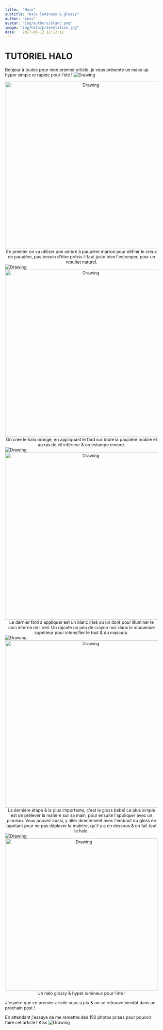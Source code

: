 ```yaml
---
title:  "Halo"
subtitle: "Halo lumineux & glossy"
author: "Less"
avatar: "img/authors/blanc.png"
image: "img/halo/presentation.jpg"
date:   2017-06-12 12:12:12
---
```


# TUTORIEL HALO
Bonjour à toutes pour mon premier article, je vous présente un make up hyper simple et rapide pour l'été !
<img src="img/halo/Etape1.jpg" alt="Drawing" style="max-width: 600px">

<center><img src="img/halo/11.jpg" alt="Drawing" style="width: 550px"></center>

<center>En premier on va utiliser une ombre à paupière marron
pour définir le creux de
paupière, pas besoin d'être précis il faut juste bien l'estomper,
pour un resultat naturel.</center>
<img src="img/halo/Etape2.jpg" alt="Drawing" style="max-width: 600px">
<center><img src="img/halo/2.jpg" alt="Drawing" style="width:550px"></center>

<center>On crée le halo orange, en appliquant le fard sur toute
la paupière mobile et au ras de cil inférieur & on estompe encore.</center>
<img src="img/halo/etape3.jpg" alt="Drawing" style="max-width: 600px">
<center><img src="img/halo/3.jpg" alt="Drawing" style="width: 550px"></center>
<center> Le dernier fard a appliquer est un blanc irisé ou un doré pour
illuminer le coin interne de l'oeil. On rajoute un peu de crayon noir dans la muqueuse supérieur
pour intensifier le tout & du mascara.</center>
<img src="img/halo/etape4.jpg" alt="Drawing" style="max-width: 600px">
<center><img src="img/halo/4.jpg" alt="Drawing" style="width: 550px"></center>
<center> La dernière étape & la plus importante, c'est le gloss bébé!
Le plus simple est de prélever la matière sur sa main, pour ensuite l'appliquer avec
un pinceau. Vous pouvez aussi, y aller directement avec l'embout du gloss
en tapotant pour ne pas déplacer la matière, qu'il y a en dessous & on fait tout le halo.</center>
<img src="img/halo/resultat.jpg" alt="Drawing" style="max-width: 600px">
<center><img src="img/halo/6.jpg" alt="Drawing" style="width: 500px"></center>
<center>Un halo glossy & hyper lumineux pour l'été ! </center>


J'espère que ce premier artcile vous a plu & on se retrouve bientôt dans un
prochain post !

En attendant j'essaye de me remettre des 150 photos prises pour pouvoir faire cet article ! Kiss
<img src="img/halo/12.gif" alt="Drawing" style="max-width: 500px">
